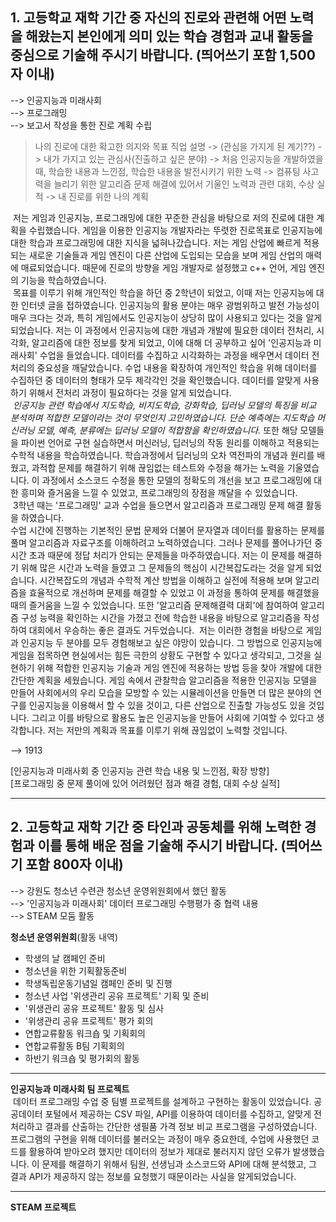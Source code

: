 ## 1. 고등학교 재학 기간 중 자신의 진로와 관련해 어떤 노력을 해왔는지 본인에게 의미 있는 학습 경험과 교내 활동을 중심으로 기술해 주시기 바랍니다. (띄어쓰기 포함 1,500자 이내)  

--> 인공지능과 미래사회  
--> 프로그래밍  
--> 보고서 작성을 통한 진로 계획 수립

> 나의 진로에 대한 확고한 의지와 목표 직업 설명 -> (관심을 가지게 된 계기??) -> 내가 가지고 있는 관심사(진출하고 싶은 분야) -> 처음 인공지능을 개발하였을 때, 학습한 내용과 느낀점, 학습한 내용을 발전시키기 위한 노력 -> 컴퓨팅 사고력을 늘리기 위한 알고리즘 문제 해결에 있어서 기울인 노력과 관련 대회, 수상 실적 -> 내 진로를 위한 나의 계획

&nbsp;저는 게임과 인공지능, 프로그래밍에 대한 꾸준한 관심을 바탕으로 저의 진로에 대한 계획을 수립했습니다. 
게임을 이용한 인공지능 개발자라는 뚜렷한 진로목표로 인공지능에 대한 학습과 프로그래밍에 대한 지식을 넓혀나갔습니다. 
저는 게임 산업에 빠르게 적용되는 새로운 기술들과 게임 엔진이 다른 산업에 도입되는 모습을 보며 게임 산업의 매력에 매료되었습니다. 
때문에 진로의 방향을 게임 개발자로 설정했고 c++ 언어, 게임 엔진의 기능을 학습하였습니다.  
&nbsp;목표를 이루기 위해 개인적인 학습을 하던 중 2학년이 되었고, 이때 저는 인공지능에 대한 인터넷 글을 접하였습니다. 
인공지능의 활용 분야는 매우 광범위하고 발전 가능성이 매우 크다는 것과, 특히 게임에서도 인공지능이 상당히 많이 사용되고 있다는 것을 알게 되었습니다. 
저는 이 과정에서 인공지능에 대한 개념과 개발에 필요한 데이터 전처리, 시각화, 알고리즘에 대한 정보를 찾게 되었고, 이에 대해 더 공부하고 싶어 '인공지능과 미래사회' 수업을 들었습니다. 
데이터를 수집하고 시각화하는 과정을 배우면서 데이터 전처리의 중요성을 깨달았습니다. 
수업 내용을 확장하여 개인적인 학습을 위해 데이터를 수집하던 중 데이터의 형태가 모두 제각각인 것을 확인했습니다. 
데이터를 알맞게 사용하기 위해서 전처리 과정이 필요하다는 것을 알게 되었습니다.  
&nbsp;*인공지능 관련 학습에서 지도학습, 비지도학습, 강화학습, 딥러닝 모델의 특징을 비교 분석하며 적합한 모델이라는 것이 무엇인지 고민하였습니다. 
단순 예측에는 지도학습 머신러닝 모델, 예측, 분류에는 딥러닝 모델이 적합함을 확인하였습니다.*
또한 해당 모델들을 파이썬 언어로 구현 실습하면서 머신러닝, 딥러닝의 작동 원리를 이해하고 적용되는 수학적 내용을 학습하였습니다. 
학습과정에서 딥러닝의 오차 역전파의 개념과 원리를 배웠고, 과적합 문제를 해결하기 위해 끊임없는 테스트와 수정을 해가는 노력을 기울였습니다. 
이 과정에서 소스코드 수정을 통한 모델의 정확도의 개선을 보고 프로그래밍에 대한 흥미와 즐거움을 느낄 수 있었고, 프로그래밍의 장점을 깨달을 수 있었습니다.  
&nbsp;3학년 때는 '프로그래밍' 교과 수업을 들으면서 알고리즘과 프로그래밍 문제 해결 활동을 하였습니다.  
수업 시간에 진행하는 기본적인 문법 문제와 더불어 문자열과 데이터를 활용하는 문제를 풀며 알고리즘과 자료구조를 이해하려고 노력하였습니다. 
그러나 문제를 풀어나가던 중 시간 초과 때문에 정답 처리가 안되는 문제들을 마주하였습니다. 
저는 이 문제를 해결하기 위해 많은 시간과 노력을 들였고 그 문제들의 핵심이 시간복잡도라는 것을 알게 되었습니다. 
시간복잡도의 개념과 수학적 계산 방법을 이해하고 실전에 적용해 보며 알고리즘을 효율적으로 개선하며 문제를 해결할 수 있었고 이 과정을 통하여 문제를 해결했을 때의 즐거움을 느낄 수 있었습니다. 
또한 '알고리즘 문제해결력 대회'에 참여하여 알고리즘 구성 능력을 확인하는 시간을 가졌고 전에 학습한 내용을 바탕으로 알고리즘을 작성하여 대회에서 우승하는 좋은 결과도 거두었습니다. 
&nbsp;저는 이러한 경험을 바탕으로 게임과 인공지능 두 분야를 모두 경험해보고 싶은 야망이 있습니다.
그 방법으로 인공지능에 게임을 접목하면 현실에서는 힘든 극한의 상황도 구현할 수 있다고 생각되고, 그것을 실현하기 위해 적합한 인공지능 기술과 게임 엔진에 적용하는 방법 등을 찾아 개발에 대한 간단한 계획을 세웠습니다. 
게임 속에서 관찰학습 알고리즘을 적용한 인공지능 모델을 만들어 사회에서의 우리 모습을 모방할 수 있는 시뮬레이션을 만들면 더 많은 분야의 연구를 인공지능을 이용해서 할 수 있을 것이고, 다른 산업으로 진출할 가능성도 있을 것입니다. 
그리고 이를 바탕으로 활용도 높은 인공지능을 만들어 사회에 기여할 수 있다고 생각합니다. 
저는 저만의 계획과 목표를 이루기 위해 끊임없이 노력할 것입니다. 

--> 1913

[인공지능과 미래사회 중 인공지능 관련 학습 내용 및 느낀점, 확장 방향]  
[프로그래밍 중 문제 풀이에 있어 어려웠던 점과 해결 경험, 대회 수상 실적]


<hr/>

## 2. 고등학교 재학 기간 중 타인과 공동체를 위해 노력한 경험과 이를 통해 배운 점을 기술해 주시기 바랍니다. (띄어쓰기 포함 800자 이내)  

--> 강원도 청소년 수련관 청소년 운영위원회에서 했던 활동  
--> '인공지능과 미래사회' 데이터 프로그래밍 수행평가 중 협력 내용  
--> STEAM 모둠 활동  

__청소년 운영위원회__(활동 내역)
- 학생의 날 캠페인 준비
- 청소년을 위한 기획활동준비
- 학생독립운동기념일 캠페인 준비 및 진행
- 청소년 사업 '위생관리 공유 프로젝트' 기획 및 준비
- '위생관리 공유 프로젝트' 활동 및 심사
- '위생관리 공유 프로젝트' 평가 회의
- 연합교류활동 워크숍 및 기획회의
- 연합교류활동 B팀 기획회의
- 하반기 워크숍 및 평가회의 활동

<hr/>

__인공지능과 미래사회 팀 프로젝트__  
&nbsp;데이터 프로그래밍 수업 중 팀별 프로젝트를 설계하고 구현하는 활동이 있었습니다. 
공공데이터 포털에서 제공하는 CSV 파일, API를 이용하여 데이터를 수집하고, 알맞게 전처리하고 결과를 산출하는 간단한 생필품 가격 정보 비교 프로그램을 구성하였습니다. 
프로그램의 구현을 위해 데이터를 불러오는 과정이 매우 중요한데, 수업에 사용했던 코드를 활용하여 받아오려 했지만 데이터의 정보가 제대로 불러지지 않던 오류가 발생했습니다. 
이 문제를 해결하기 위해서 팀원, 선생님과 소스코드와 API에 대해 분석했고, 그 결과 API가 제공하지 않는 정보를 요청했기 때문이라는 사실을 알게되었습니다. 

<hr/>

__STEAM 프로젝트__
&nbsp;
